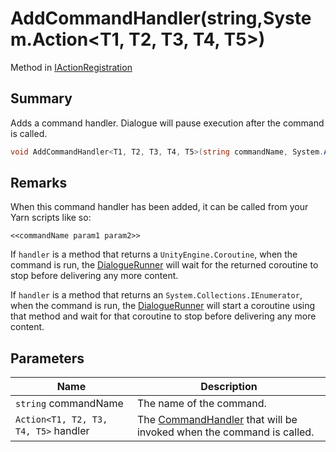 # AddCommandHandler(string,System.Action\<T1, T2, T3, T4, T5>)

Method in [IActionRegistration](yarn.unity.iactionregistration.md)

## Summary

Adds a command handler. Dialogue will pause execution after the command is called.

```csharp
void AddCommandHandler<T1, T2, T3, T4, T5>(string commandName, System.Action<T1, T2, T3, T4, T5> handler);
```

## Remarks

When this command handler has been added, it can be called from your Yarn scripts like so:

```
<<commandName param1 param2>>
```

If `handler` is a method that returns a `UnityEngine.Coroutine`, when the command is run, the [DialogueRunner](yarn.unity.dialoguerunner.md) will wait for the returned coroutine to stop before delivering any more content.

If `handler` is a method that returns an `System.Collections.IEnumerator`, when the command is run, the [DialogueRunner](yarn.unity.dialoguerunner.md) will start a coroutine using that method and wait for that coroutine to stop before delivering any more content.

## Parameters

| Name                                 | Description                                                                                   |
| ------------------------------------ | --------------------------------------------------------------------------------------------- |
| `string` commandName                 | The name of the command.                                                                      |
| `Action<T1, T2, T3, T4, T5>` handler | The [CommandHandler](yarn.commandhandler.md) that will be invoked when the command is called. |
